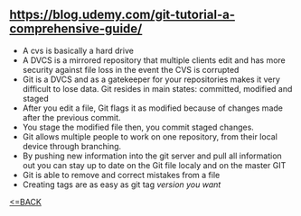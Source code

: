 
## https://blog.udemy.com/git-tutorial-a-comprehensive-guide/

- A cvs is basically a hard drive
- A DVCS is a mirrored repository that multiple clients edit and has more security against file loss in the event the CVS is corrupted 
- Git is a DVCS and as a gatekeeper for your repositories makes it very difficult to lose data. Git resides in main states: committed, modified and staged
- After you edit a file, Git flags it as modified because of changes made after the previous commit.
- You stage the modified file then, you commit staged changes.
- Git allows multiple people to work on one repository, from their local device through branching. 
- By pushing new information into the git server and pull all information out you can stay up to date on the Git file localy and on the master GIT
- Git is able to remove and correct mistakes from a file
- Creating tags are as easy as git tag  _version you want_ 


[<=BACK](README.md)